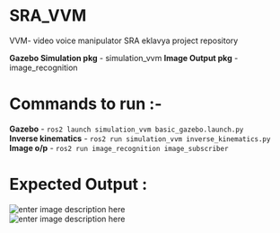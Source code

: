 # SRA_VVM
VVM- video voice manipulator SRA eklavya project repository

**Gazebo Simulation pkg** - simulation_vvm
**Image Output pkg** - image_recognition

# Commands to run :- 
**Gazebo** - `ros2 launch simulation_vvm basic_gazebo.launch.py`
<br>
**Inverse kinematics** - `ros2 run simulation_vvm inverse_kinematics.py`
<br>
**Image o/p** -  `ros2 run image_recognition image_subscriber` 
<br>

# Expected Output :
![enter image description here](https://media.discordapp.net/attachments/1253332277451292692/1278798244897624064/image.png?ex=66d21d2c&is=66d0cbac&hm=a2c7bf1f098c0af61e252d0661db8019d6b4dd6d03b6904b952b2730ab8c2a49&=&format=webp&quality=lossless&width=1038&height=584)<br>
![enter image description here](https://media.discordapp.net/attachments/1253332277451292692/1278835240676098078/image.png?ex=66d23fa0&is=66d0ee20&hm=e37771489d4cc150e2689e6e66e315ff72a7476c827ab72e11609bd6eab45784&=&format=webp&quality=lossless&width=1038&height=584)<br>

